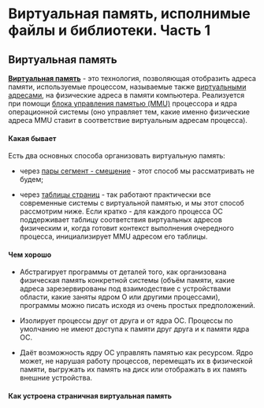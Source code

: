 # Виртуальная память, исполнимые файлы и библиотеки. Часть 1

## Виртуальная память
**[Виртуальная память](https://ru.wikipedia.org/wiki/%D0%92%D0%B8%D1%80%D1%82%D1%83%D0%B0%D0%BB%D1%8C%D0%BD%D0%B0%D1%8F_%D0%BF%D0%B0%D0%BC%D1%8F%D1%82%D1%8C)** -
это технология, позволяющая отобразить адреса памяти, используемые процессом, 
 называемые также [виртуальными адресами](https://en.wikipedia.org/wiki/Virtual_address_space), 
 на физические адреса в памяти компьютера. Реализуется при помощи 
 [блока управления памятью (MMU)](https://en.wikipedia.org/wiki/Memory_management_unit) процессора 
 и ядра операционной системы (оно управляет тем, какие именно физические адреса MMU ставит 
 в соответствие виртуальным адресам процесса).
 
#### Какая бывает
 
Есть два основных способа организовать виртуальную память: 
 
* через [пары сегмент - смещение](https://ru.wikipedia.org/wiki/%D0%A1%D0%B5%D0%B3%D0%BC%D0%B5%D0%BD%D1%82%D0%BD%D0%B0%D1%8F_%D0%B0%D0%B4%D1%80%D0%B5%D1%81%D0%B0%D1%86%D0%B8%D1%8F_%D0%BF%D0%B0%D0%BC%D1%8F%D1%82%D0%B8) - этот способ мы рассматривать не будем;

* через [таблицы страниц](https://en.wikipedia.org/wiki/Page_table) - так работают практически все современные системы с виртуальной памятью, и мы этот способ рассмотрим ниже. 
Если кратко - для каждого процесса ОС поддерживает таблицу соответствия виртуальных адресов физическим и, когда готовит контекст выполнения очередного процесса, инициализирует MMU адресом его таблицы.
 
#### Чем хорошо
  
* Абстрагирует программы от деталей того, как организована физическая память конкретной системы 
  (объём памяти, какие адреса зарезервированы под взаимодествие с устройствами области, 
  какие заняты ядром О или другими процессами),  программы можно писать исходя из очень простых предположений.

* Изолирует процессы друг от друга и от ядра ОС. Процессы по умолчанию не имеют доступа к памяти друг друга 
  и к памяти ядра ОС.

* Даёт возможность ядру ОС управлять памятью как ресурсом. Ядро может, не нарушая работу процессов, перемещать их в физической памяти, 
  выгружать их память на диск или отображать в их память внешние устройства.
  
#### Как устроена страничная виртуальная память
